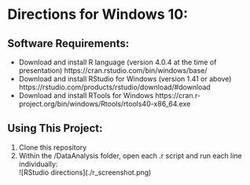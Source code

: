 # Directions for Windows 10:

## Software Requirements:

<ul>
<li>Download and install R language (version 4.0.4 at the time of presentation) https://cran.rstudio.com/bin/windows/base/</li>
<li>Download and install RStudio for Windows (version 1.41 or above) https://rstudio.com/products/rstudio/download/#download</li>
<li>Download and install RTools for Windows https://cran.r-project.org/bin/windows/Rtools/rtools40-x86_64.exe</li>
</ul>

## Using This Project:

<ol>
<li>Clone this repository</li>
<li>Within the /DataAnalysis folder, open each .r script and run each line individually: <br>
![RStudio directions](./r_screenshot.png)
</li>
</ol>